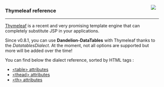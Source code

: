 <a href="http://www.thymeleaf.org"><img src="./images/logo_thymeleaf_withname.png" style="float:right; margin-right: 10px;" /></a>
<h3>Thymeleaf reference</h3>
<hr />

[Thymeleaf](http://www.thymeleaf.org) is a recent and very promising template engine that can completely substitute JSP in your applications.

Since v0.8.1, you can use <strong>Dandelion-DataTables</strong> with Thymeleaf thanks to the <i>DatatablesDialect</i>. At the moment, not all options are supported but more will be added over the time!

You can find below the dialect reference, sorted by HTML tags :

 * [&lt;table> attributes](tmltable.html)
 * [&lt;thead> attributes](tmlthead.html)
 * [&lt;th> attributes](tmlth.html)

